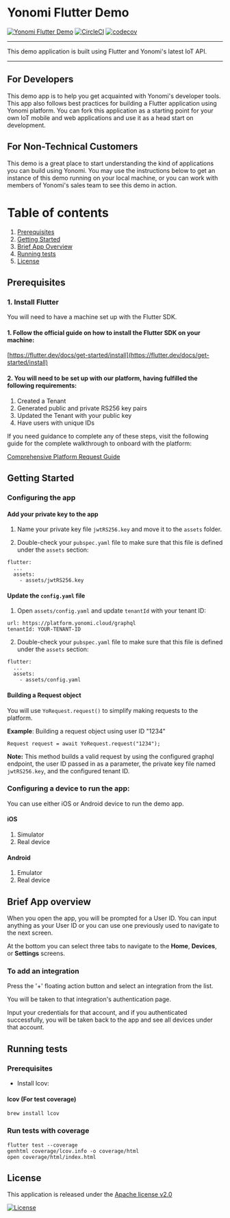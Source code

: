 # Yonomi Flutter Demo

[![Yonomi Flutter Demo][demo-shield]][yonomi]
[![CircleCI][circle-shield]][circle-pipeline]
[![codecov](https://codecov.io/gh/Yonomi/yonomi-flutter-demo/branch/main/graph/badge.svg?token=SI9QVPCIEQ)](https://codecov.io/gh/Yonomi/yonomi-flutter-demo)

---

This demo application is built using Flutter and Yonomi's latest IoT API.

---

## For Developers

This demo app is to help you get acquainted with Yonomi's developer tools. This app also follows best practices for building a Flutter application using Yonomi platform. You can fork this application as a starting point for your own IoT mobile and web applications and use it as a head start on development.

## For Non-Technical Customers

This demo is a great place to start understanding the kind of applications you can build using Yonomi. You may use the instructions below to get an instance of this demo running on your local machine, or you can work with members of Yonomi's sales team to see this demo in action.

# Table of contents

1. [Prerequisites](#prerequisites)
1. [Getting Started](#getting-started)
2. [Brief App Overview](#app-overview)
3. [Running tests](#run-tests)
4. [License](#license)

## Prerequisites<a name="prerequisites"></a>
### 1. Install Flutter

You will need to have a machine set up with the Flutter SDK.

#### 1. Follow the official guide on how to install the Flutter SDK on your machine:

[https://flutter.dev/docs/get-started/install](https://flutter.dev/docs/get-started/install)

#### 2. You will need to be set up with our platform, having fulfilled the following requirements:

1. Created a Tenant
2. Generated public and private RS256 key pairs
3. Updated the Tenant with your public key
4. Have users with unique IDs

If you need guidance to complete any of these steps, visit the following guide for the complete walkthrough to onboard with the platform:

[Comprehensive Platform Request Guide](https://yonomi.atlassian.net/wiki/spaces/YP/pages/1740963897/Comprehensive+Platform+Requests+Guide)


## Getting Started <a name="getting-started"></a>

### Configuring the app

#### Add your private key to the app
1. Name your private key file `jwtRS256.key` and move it to the `assets` folder.

2. Double-check your `pubspec.yaml` file to make sure that this file is defined under the `assets` section:

```
flutter:
  ...
  assets:
    - assets/jwtRS256.key
```

#### Update the `config.yaml` file
1. Open `assets/config.yaml` and update `tenantId` with your tenant ID:

```
url: https://platform.yonomi.cloud/graphql
tenantId: YOUR-TENANT-ID
```

2. Double-check your `pubspec.yaml` file to make sure that this file is defined under the `assets` section:

```
flutter:
  ...
  assets:
    - assets/config.yaml
```

#### Building a Request object

You will use `YoRequest.request()` to simplify making requests to the platform.

**Example**: Building a request object using user ID "1234"

```
Request request = await YoRequest.request("1234");
```

**Note:** This method builds a valid request by using the configured graphql endpoint, the user ID passed in as a parameter, the private key file named `jwtRS256.key`, and the configured tenant ID.

### Configuring a device to run the app:

You can use either iOS or Android device to run the demo app.

#### iOS
1. Simulator
2. Real device

#### Android
1. Emulator
2. Real device
 

## Brief App overview <a name="app-overview"></a>

When you open the app, you will be prompted for a User ID.
You can input anything as your User ID or you can use one previously used to navigate to the next screen.

At the bottom you can select three tabs to navigate to the **Home**, **Devices**, or **Settings** screens.

### To add an integration
Press the '+' floating action button and select an integration from the list.

You will be taken to that integration's authentication page. 

Input your credentials for that account, and if you authenticated successfully, you will be taken back to the app and see all devices under that account.

## Running tests<a name="run-tests"></a>
### Prerequisites

* Install lcov:

#### lcov (For test coverage)
`brew install lcov`

### Run tests with coverage

```
flutter test --coverage
genhtml coverage/lcov.info -o coverage/html
open coverage/html/index.html
```

## License <a name="license"></a>
This application is released under the [Apache license v2.0](LICENSE)

[![License](https://img.shields.io/badge/License-Apache%202.0-blue.svg)](https://opensource.org/licenses/Apache-2.0)


[yonomi]: https://www.yonomi.co/
[demo-shield]: https://img.shields.io/badge/Yonomi-Flutter_Demo-lightgrey.svg?colorA=ffd500&colorB=5c5c5c
[circle-shield]: https://circleci.com/gh/Yonomi/yonomi-flutter-demo/tree/main.svg?style=shield&circle-token=a80bb5eb3849cd3201f9f8c612aceaa09a4ded09
[circle-pipeline]: https://app.circleci.com/pipelines/github/Yonomi/yonomi-flutter-demo

